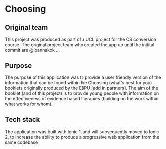 # Choosing

## Original team
This project was produced as part of a UCL project for the CS conversion course. The original project team who created the app up until the initital commit are @ioannakok ... 

## Purpose
The purpose of this application was to provide a user friendly version of the information that can be found within the Choosing (what's best for you) booklets originally produced by the EBPU [add in partners]. The aim of the booklet (and of this project) is to provide young people with information on the effectiveness of evidence based therapies (building on the work within what works for whom).

## Tech stack
The application was built with Ionic 1, and will subsequently moved to Ionic 2, to increase the ability to produce a progressive web application from the same codebase 


